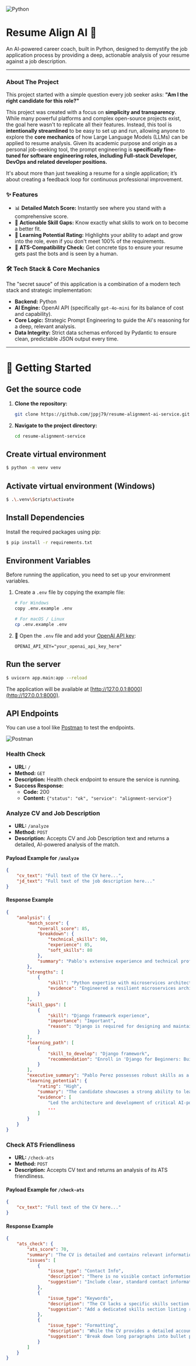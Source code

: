 ![Python](https://img.shields.io/badge/python-3.13.7+-blue.svg)

# Resume Align AI 🤖

An AI-powered career coach, built in Python, designed to demystify the job application process by providing a deep, actionable analysis of your resume against a job description.

---

### About The Project

This project started with a simple question every job seeker asks: **"Am I the right candidate for this role?"**

This project was created with a focus on **simplicity and transparency**. While many powerful platforms and complex open-source projects exist, the goal here wasn't to replicate all their features. Instead, this tool is **intentionally streamlined** to be easy to set up and run, allowing anyone to explore the **core mechanics** of how Large Language Models (LLMs) can be applied to resume analysis. Given its academic purpose and origin as a personal job-seeking tool, the prompt engineering is **specifically fine-tuned for software engineering roles, including Full-stack Developer, DevOps and related developer positions.**

It's about more than just tweaking a resume for a single application; it’s about creating a feedback loop for continuous professional improvement.

### ✨ Features

* 📊 **Detailed Match Score:** Instantly see where you stand with a comprehensive score.
* 🌱 **Actionable Skill Gaps:** Know exactly what skills to work on to become a better fit.
* 🚀 **Learning Potential Rating:** Highlights your ability to adapt and grow into the role, even if you don't meet 100% of the requirements.
* 🤖 **ATS-Compatibility Check:** Get concrete tips to ensure your resume gets past the bots and is seen by a human.

### 🛠️ Tech Stack & Core Mechanics

The "secret sauce" of this application is a combination of a modern tech stack and strategic implementation:

* **Backend:** Python
* **AI Engine:** OpenAI API (specifically `gpt-4o-mini` for its balance of cost and capability).
* **Core Logic:** Strategic Prompt Engineering to guide the AI's reasoning for a deep, relevant analysis.
* **Data Integrity:** Strict data schemas enforced by Pydantic to ensure clean, predictable JSON output every time.

---

# 🚀 Getting Started

## Get the source code

1.  **Clone the repository:**

    ```bash
    git clone https://github.com/jppj79/resume-alignment-ai-service.git
    ```

2.  **Navigate to the project directory:**

    ```bash
    cd resume-alignment-service
    ```

## Create virtual environment

```bash
$ python -m venv venv
```

## Activate virtual environment (Windows)

```bash
$ .\.venv\Scripts\activate
```

## Install Dependencies

Install the required packages using pip:

```bash
$ pip install -r requirements.txt
```

## Environment Variables

Before running the application, you need to set up your environment variables.

1.  Create a `.env` file by copying the example file:

    ```bash
    # For Windows
    copy .env.example .env

    # For macOS / Linux
    cp .env.example .env
    ```

2.  🔑 Open the `.env` file and add your [OpenAI API key](https://platform.openai.com/api-keys):

    ```
    OPENAI_API_KEY="your_openai_api_key_here"
    ```

## Run the server

```bash
$ uvicorn app.main:app --reload
```

The application will be available at [http://127.0.0.1:8000](http://127.0.0.1:8000).

## API Endpoints

You can use a tool like [Postman](https://www.postman.com/) to test the endpoints.

![Postman](https://img.shields.io/badge/Postman-FF6C37?style=for-the-badge&logo=postman&logoColor=white)

### Health Check

-   **URL:** `/`
-   **Method:** `GET`
-   **Description:** Health check endpoint to ensure the service is running.
-   **Success Response:**
    -   **Code:** 200
    -   **Content:** `{"status": "ok", "service": "alignment-service"}`

### Analyze CV and Job Description

-   **URL:** `/analyze`
-   **Method:** `POST`
-   **Description:** Accepts CV and Job Description text and returns a detailed, AI-powered analysis of the match.

#### Payload Example for `/analyze`

```json
{
    "cv_text": "Full text of the CV here...",
    "jd_text": "Full text of the job description here..."
}
```

#### Response Example
```json
{
    "analysis": {
        "match_score": {
            "overall_score": 85,
            "breakdown": {
                "technical_skills": 90,
                "experience": 85,
                "soft_skills": 80
            },
            "summary": "Pablo's extensive experience and technical proficiency in Python, microservices architecture, and cloud platforms align well with the role specifications. However, the absence of Django experience and AWS familiarity slightly lowers the match score."
        },
        "strengths": [
            {
                "skill": "Python expertise with microservices architecture",
                "evidence": "Engineered a resilient microservices architecture using Python, NestJS, and Apache Kafka."
            }
        ],
        "skill_gaps": [
            {
                "skill": "Django framework experience",
                "importance": "Important",
                "reason": "Django is required for designing and maintaining backend applications, a core responsibility in the role."
            }
        ],
        "learning_path": [
            {
                "skill_to_develop": "Django framework",
                "recommendation": "Enroll in 'Django for Beginners: Build Websites with Python & Django' by William S. Vincent."
            }
        ],
        "executive_summary": "Pablo Perez possesses robust skills as a Principal Software Engineer with significant experience in Python...",
        "learning_potential": {
            "rating": "High",
            "summary": "The candidate showcases a strong ability to learn new technologies quickly, having adapted to various roles and responsibilities over his 20-year career.",
            "evidence": [
                "Led the architecture and development of critical AI-powered systems.",
                ...
            ]
        }
    }
}
```

### Check ATS Friendliness

-   **URL:** `/check-ats`
-   **Method:** `POST`
-   **Description:** Accepts CV text and returns an analysis of its ATS friendliness.

#### Payload Example for `/check-ats`

```json
{
    "cv_text": "Full text of the CV here..."
}
```

#### Response Example
```json
{
    "ats_check": {
        "ats_score": 70,
        "summary": "The CV is detailed and contains relevant information, but has several issues related to structure, contact info, and keyword optimization.",
        "issues": [
            {
                "issue_type": "Contact Info",
                "description": "There is no visible contact information in the CV text, such as email, phone number, or LinkedIn profile.",
                "suggestion": "Include clear, standard contact information at the top of the CV to ensure it is easily accessible for ATS parsing."
            },
            {
                "issue_type": "Keywords",
                "description": "The CV lacks a specific skills section. While there are several relevant keywords embedded in the descriptions, key skills are not explicitly listed, making them harder for ATS to identify.",
                "suggestion": "Add a dedicated skills section listing relevant keywords and technologies for better visibility in ATS scans."
            },
            {
                "issue_type": "Formatting",
                "description": "While the CV provides a detailed account of experience and achievements, the dense block of text might be hard to read for both ATS and human recruiters, as it could be viewed as overwhelming.",
                "suggestion": "Break down long paragraphs into bullet points for clearer readability and easier parsing."
            }
        ]
    }
}
```
